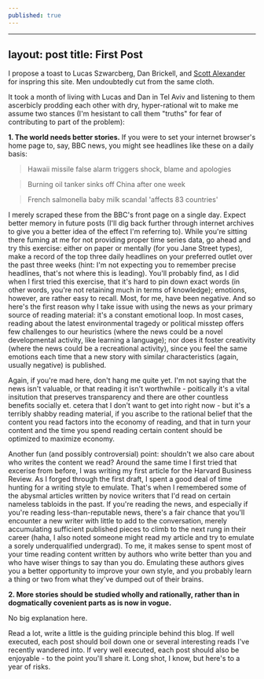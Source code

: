 ```yaml
---
published: true
---
```

---
layout: post
title: First Post
---


I propose a toast to Lucas Szwarcberg, Dan Brickell, and [Scott Alexander](slatestarcodex.com) for inspring this site. Men undoubtedly cut from the same cloth.

It took a month of living with Lucas and Dan in Tel Aviv and listening to them ascerbicly prodding each other with dry, hyper-rational wit to make me assume two stances (I'm hesistant to call them "truths" for fear of contributing to part of the problem): 

**1. The world needs better stories.**
If you were to set your internet browser's home page to, say, BBC news, you might see headlines like these on a daily basis:

> Hawaii missile false alarm triggers shock, blame and apologies

> Burning oil tanker sinks off China after one week

> French salmonella baby milk scandal 'affects 83 countries'

I merely scraped these from the BBC's front page on a single day. Expect better memory in future posts (I'll dig back further through internet archives to give you a better idea of the effect I'm referring to). While you're sitting there fuming at me for not providing proper time series data, go ahead and try this exercise: either on paper or mentally (for you Jane Street types), make a record of the top three daily headlines on your preferred outlet over the past three weeks (hint: I'm not expecting you to remember precise headlines, that's not where this is leading). You'll probably find, as I did when I first tried this exercise, that it's hard to pin down exact words (in other words, you're not retaining much in terms of knowledge); emotions, however, are rather easy to recall. Most, for me, have been negative. And so here's the first reason why I take issue with using the news as your primary source of reading material: it's a constant emotional loop. In most cases, reading about the latest environmental tragedy or political misstep offers few challenges to our heuristics (where the news could be a novel developmental activity, like learning a language); nor does it foster creativity (where the news could be a recreational activity), since you feel the same emotions each time that a new story with similar characteristics (again, usually negative) is published.

Again, if you're mad here, don't hang me quite yet. I'm not saying that the news isn't valuable, or that reading it isn't worthwhile - poitically it's a vital insitution that preserves transparency and there are other countless benefits socially et. cetera that I don't want to get into right now - but it's a terribly shabby reading material, if you ascribe to the rational belief that the content you read factors into the economy of reading, and that in turn your content and the time you spend reading certain content should be optimized to maximize economy.

Another fun (and possibly controversial) point: shouldn't we also care about who writes the content we read? Around the same time I first tried that excerise from before, I was writing my first article for the Harvard Business Review. As I forged through the first draft, I spent a good deal of time hunting for a writing style to emulate. That's when I remembered some of the abysmal articles written by novice writers that I'd read on certain nameless tabloids in the past. If you're reading the news, and especially if you're reading less-than-reputable news, there's a fair chance that you'll encounter a new writer with little to add to the conversation, merely accumulating sufficient published pieces to climb to the next rung in their career (haha, I also noted someone might read my article and try to emulate a sorely underqualified undergrad). To me, it makes sense to spent most of your time reading content written by authors who write better than you and who have wiser things to say than you do. Emulating these authors gives you a better opportunity to improve your own style, and you probably learn a thing or two from what they've dumped out of their brains.

**2. More stories should be studied wholly and rationally, rather than in dogmatically covenient parts as is now in vogue.**

No big explanation here.

Read a lot, write a little is the guiding principle behind this blog. If well executed, each post should boil down one or several interesting reads I've recently wandered into. If very well executed, each post should also be enjoyable - to the point you'll share it. Long shot, I know, but here's to a year of risks.
